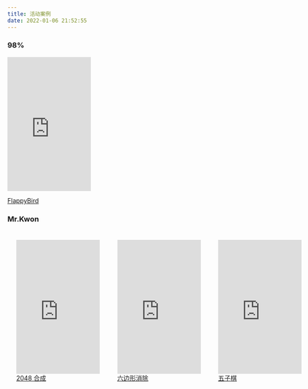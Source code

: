 ```yaml
---
title: 活动案例
date: 2022-01-06 21:52:55
---
```


### 98%

 <iframe  
 height=301.5 
 width=187.5
 src="https://www.aichaos.cn/98Percent/FlappyBird/released"  
 frameborder=0  
 >
 </iframe>

[FlappyBird](https://www.aichaos.cn/preview/?purl=98Percent_FlappyBird_released)

### Mr.Kwon

<div style="display: flex;">
    <div style="display: grid;padding: 20px;">
    <iframe  
    height=301.5 
    width=187.5
    src="https://www.aichaos.cn/MrKwon/released?game=2048"  
    frameborder=0  
    >
    </iframe>
    <a href="https://www.aichaos.cn/MrKwon/released?game=2048">2048 合成</a>
    </div>
    <div style="display: grid;padding: 20px;">
    <iframe  
    height=301.5 
    width=187.5
    src="https://www.aichaos.cn/MrKwon/released?game=hextris"  
    frameborder=0  
    >
    </iframe>
    <a href="https://www.aichaos.cn/MrKwon/released?game=hextris">六边形消除</a>
    </div>
    <div style="display: grid;padding: 20px;">
    <iframe  
    height=301.5 
    width=187.5
    src="https://www.aichaos.cn/MrKwon/released?game=gobang"  
    frameborder=0  
    >
    </iframe>
    <a href="https://www.aichaos.cn/MrKwon/released?game=gobang">五子棋</a>
    </div>
</div>

